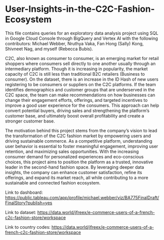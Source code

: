# User-Insights-in-the-C2C-Fashion-Ecosystem



This file contains queries for an exploratory data analysis project using SQL in Google Cloud Console through BigQuery and Vertex AI with the following contributors: Michael Webber, Nruthya Vaka, Fan Hong (Sally) Kong, Shivneet Nag, and myself (Rebecca Bubis).

C2C, also known as consumer to consumer, is an emerging market for retail shoppers where consumers sell directly to one another usually through an intermediary platform. Though it is increasing in popularity, the market capacity of C2C is still less than traditional B2C retailers (Business to consumer). On the dataset, there is an increase in the ID Hash of new users registering to be consumers or suppliers on the C2C platforms. If the team identifies demographics and customer groups that are underserved in the C2C space, the team can make recommendations on how businesses can change their engagement efforts, offerings, and targeted incentives to improve a good user experience for the consumers. This approach can help convert potential buyers, driving sales and strengthening the platform’s customer base, and ultimately boost overall profitability and create a stronger customer base.

The motivation behind this project stems from the company’s vision to lead the transformation of the C2C fashion market by empowering users and driving sustainable commerce. As a competitive platform, understanding user behavior is essential to foster meaningful engagement, improving user retention, and maximizing sales opportunities. With the increasing consumer demand for personalized experiences and eco-conscious choices, this project aims to position the platform as a trusted, innovative leader in the second-hand fashion space. By leveraging deeper data insights, the company can enhance customer satisfaction, refine its offerings, and expand its market reach, all while contributing to a more sustainable and connected fashion ecosystem.

Link to dashboard: https://public.tableau.com/app/profile/michael.webber/viz/BA775FinalDraft/FinalStory?publish=yes


Link to dataset: https://data.world/jfreex/e-commerce-users-of-a-french-c2c-fashion-store/workspace


Link to country codes: https://data.world/jfreex/e-commerce-users-of-a-french-c2c-fashion-store/workspace
